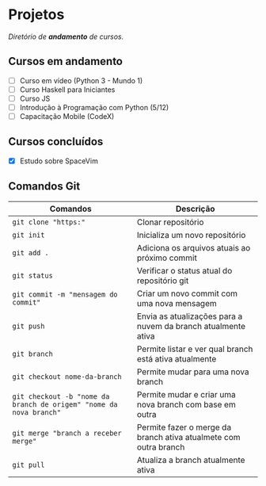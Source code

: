 # Projetos

*Diretório de **andamento** de cursos.*

## Cursos em andamento

- [ ] Curso em vídeo (Python 3 - Mundo 1)
- [ ] Curso Haskell para Iniciantes
- [ ] Curso JS
- [ ] Introdução à Programação com Python (5/12)
- [ ] Capacitação Mobile (CodeX)

## Cursos concluídos

- [x] Estudo sobre SpaceVim

## Comandos Git

| Comandos | Descrição |
| -------- | --------- |
| `git clone "https:"` | Clonar repositório |
| `git init` | Inicializa um novo repositório |
| `git add .` | Adiciona os arquivos atuais ao próximo commit |
| `git status` | Verificar o status atual do repositório git |
| `git commit -m "mensagem do commit"` | Criar um novo commit com uma nova mensagem |
| `git push` | Envia as atualizações para a nuvem da branch atualmente ativa |
| `git branch` | Permite listar e ver qual branch está ativa atualmente |
| `git checkout nome-da-branch` | Permite mudar para uma nova branch |
| `git checkout -b "nome da branch de origem" "nome da nova branch"` | Permite mudar e criar uma nova branch com base em outra |
| `git merge "branch a receber merge"` | Permite fazer o merge da branch ativa atualmete com outra branch |
| `git pull` | Atualiza a branch atualmente ativa |

